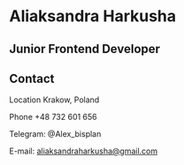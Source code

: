 # Aliaksandra Harkusha
## Junior Frontend Developer
## Contact
Location Krakow, Poland

Phone +48 732 601 656

Telegram: @Alex_bisplan

E-mail: aliaksandraharkusha@gmail.com




